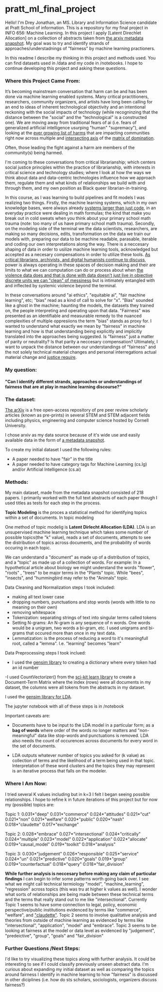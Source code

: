# pratt_ml_final_project
Hello! 
I'm Drey Jonathan, an MS. Library and Information Science candidate at Pratt School of information. This is a repository for my final project in INFO 656: Machine Learning. In this project I apply [Latent Direchlet Allocation] on a collection of abstracts taken from [the arxiv metadata snapshot](https://arxiv.org/). My goal was to try and identify strands of approaches/understadnings of "fairness" by machine learning practioners. 

In this readme I describe my thinking in this project and methods used. You can find datasets used in /data and my code in /notebooks. I hope to continue developing this project and asking these questions. 


### Where this Project Came From:
It’s becoming mainstream conversation that harm can be and has been done via machine learning enabled systems. Many critical practitioners, researchers, community organizers, and artists have long been calling for an end to ideas of inherent technological objectivity and an intentional reckoning with the social impacts of technology (while recogninzing that the distance between the "social" and the "technological" is a constructed one). We are moving away from traditional fears of ai (i.e. fears of generalized artificial intelligence usurping "human" "supremacy"), and looking at the [ever growing list of harms](https://datajusticelab.org/data-harm-record/) that are impacting communities right now across multiple and [intersecting axis](https://jods.mitpress.mit.edu/pub/costanza-chock/release/4) of the [matrix of domination](http://www.oregoncampuscompact.org/uploads/1/3/0/4/13042698/patricia_hill_collins_black_feminist_thought_in_the_matrix_of_domination.pdf). 

Often, those leading the fight against a harm are members of the community(s) being harmed. 

I'm coming to these conversations from critical librarianship; which centers social justice principles within the practice of librarianship, with interests in critical science and technology studies; where I look at how the ways we think about data and data-centric technologies influence how we approach them, regulate them and what kinds of relationships we build with and through them, and my own position as Black queer librarian-in-training. 

In this course, as I was learning to build pipelines and fit models I was realizing two things. Firstly, the machine learning systems, which in my own knowledge bases, were always already [systems larger than just code](https://anatomyof.ai/), in an everyday practice were dealing in math formulas; the kind that make you break out in cold sweats when you think about your primary school math trauma (note: too many of us have primary school math trauma). Secondly, on the modeling side of the terminal we the data scientists, researchers, are making so many decisions, edits, transformation on the data we train our models with, preparing our data to be machine readable, parasable, iterable and coding our own interpretations along the way. There is a neccesary shaping of data in order to usilize machine learning tools, acknowledged but accepted as a necesary compensations in order to utilize these tools. [As  critical librarians, archivists, and digital humanists continue to discuss](https://arxiv.org/pdf/1912.10389.pdf), power is always operating in these spaces of decision making and their are limits to what we can computation can do or process about when [the violence data does and that is done with data doesn't just live in objective discrete units we can "clean" of messiness](http://writingindhf19.web.unc.edu/files/2019/10/0360057.pdf) but is intimately entangled with and inflected by systemic violence beyond the terminal. 

In these conversations around "ai ethics", "equitable ai", "fair machine learning", etc; "bias" read as a kind of call to solve for "x". "Bias" sounded like a ghost in the machine; haunting the models, the datasets they trained on, the people interpreting and operating upon that data. "Fairness" was presented as an identifiable and measurable remedy to the nuanced complexities of multiple oppresiions the term "bias" stands as proxy for. I wanted to understand what exactly we mean by "fairness" in machine learning and how is that understanding being explicitly and implicitly translated into the approaches being suggested. Is "fairness" just a matter of parity or neutrality? Is that parity a neccesary compensation? Ultimately, I want to unpack the distance between our understandings of "fairness" and the not solely technical material changes and personal interregations actual material change and [justice require](https://upfromthecracks.medium.com/on-the-moral-collapse-of-ai-ethics-791cbc7df872). 

### My question:
#### "Can I identify different strands, approaches or understandings of fairness that are at play in machine learning discourse?"

### The dataset: 
[The arXiv](https://arxiv.org/) is a free open-access repository of pre peer review scholarly articles (known as pre-prints) in several STEM and STEM adjacent fields including physics, engineering and computer science hosted by Cornell University.

I chose arxiv as my data source because of it's wide use and easily available data in the form of [a metadata snapshot](https://www.kaggle.com/Cornell-University/arxiv?select=arxiv-metadata-oai-snapshot.json). 

To create my initial dataset I used the following rules: 
- A paper needed to have "fair" in the title
- A paper needed to have category tags for Machine Learning (cs.lg) and/or Artificial Intelligence (cs.ai)


### Methods:

My main dataset, made from the metadata snapshot consisted of 218 papers. I primarily worked with the full text abstracts of each paper though I used titles as tests for each step in the process. 

**Topic Modeling** is the proces a statistical method for identifying topics within a set of documents. In topic modeling   

One method of topic modelig is **Latent Dirlecht Allocation (LDA)**. LDA is an unsupervised machine learning technique which takes some number of possible topics(the "k" value), reads a set of documents, attempts to see the distribution of topics across documents, and the probability of words occuring in each topic.  

We can understand a "document" as made up of a distribution of topics, and a "topic" as made up of a collection of words. For example: In a hypothetical article about biology we might understand the words "flower", "roots" , "trees" to be major terms in the "Plants" topic. While "bees", "insects", and "hummingbird may refer to the "Animals" topic.

Data Cleaning and Normalization steps I took included:
- making all text lower case
- dropping numbers, punctuations and stop words (words with little to no meaning on their own)
- removing whitespace
- Tokenization: separating strings of text into singular terms called tokens 
- Setting N-grams: An N-gram is any sequence of n words. One words would be a unigram, two words a bi-gram, etc. I used unigrams and bi-grams that occured more than once in my text data. 
- Lemmatization: is the process of reducing a word to it's meaningfull root, called a "lemma". I.e. "learning" becomes "learn"

Data Preprocessing steps I took inclued:
- I used the [gensim library](https://radimrehurek.com/gensim/) to creating a dictionary where every token had an id number

-I used CountVectorizer() from the [sci-kit learn library](https://scikit-learn.org/stable/index.html) to create a Document-Term Matrix where the index (rows) were all documents in my dataset, the columns were all tokens from the abstracts in my dataset. 

I used the [gensim library for LDA](https://radimrehurek.com/gensim/models/ldamodel.html?highlight=ldamodel#gensim.models.ldamodel.LdaModel). 

The jupyter notebook with all of these steps is in /notebook

Important caveats are: 
- Documents have to be input to the LDA model in a particular form; as a **bag of words** where order of the words no longer matters and "non-meaningful" data like stop-words and punctuations is removed. LDA also needs the count of occurences across documents for every word in the set of documents. 

- LDA outputs whatever number of topics you asked for (k value) as collection of terms and the likelihood of a term being used in that topic. Interpretation of these word clusters and the topics they may represent is an iterative process that falls on the modeler. 


### Where I Am Now:
I tried several K values including but in k=3 I felt I began seeing possible relationships. I hope to refine k in future iterations of this project but for now my (possible) topics are:

Topic 1: 
0.031*"deep" 
0.031*"commerce" 
0.024*"attitudes" 
0.021*"cut" 
0.021*"non"
0.021*"welfare" 
0.020*"public" 
0.020*"nash" 
0.018*"claudette" 
0.017*"exchange" 

Topic 2: 
0.028*"embrace" 
0.027*"intersectional" 
0.024*"critically" 
0.024*"multiple" 
0.023*"model" 
0.022*"application" 
0.022*"allocate" 
0.019*"causal_model"
0.019*"toolkit" 
0.018*"analysis" 

Topic 3: 
0.030*"judgement" 
0.026*"responsible"
0.025*"service"
0.024*"un" 
0.021*"predictive" 
0.020*"goals" 
0.019*"group"
0.019*"counterfactual" 
0.018*"query" 
0.018*"fair_division" 

**While further analysis is neccesary before making any claim of particular findings** I can begin to infer some patterns worth going back over. I see what we might call technical termiology "model", "machine_learning", "regression" across topics (this was tru at higher k values as well). I wonder what sorts of relationships are being made between these technical terms and the terms that really stand out to me like "intersectional". Currently Topic 1 seems to have some connection to legal, policy, economic perspective/public institutions evidenced by terms like "commerce", "welfare", and ["claudette"](http://claudette.eui.eu/). Topic 2 seems to involve qualitative analysis and theories from outside of machine learning as evidenced by terms like "intersectional", "application", "model" and "embrace". Topic 3 seems to be looking at fairness at the model or data level as evidenced by "judgement", "predeictive", "group", "goals" and "fair_division"

### Further Questions /Next Steps: 

I'd like to try visualizing these topics along with further analysis. It could be interesting to see if I could classify previously unseen abstract data. I'm curious about expanding my initial dataset as well as comparing the topics around fairness I identify in machine learning to how "fairness" is discussed in other diciplines (i.e. how do sts scholars, sociologists, organizers discuss fairness?)

